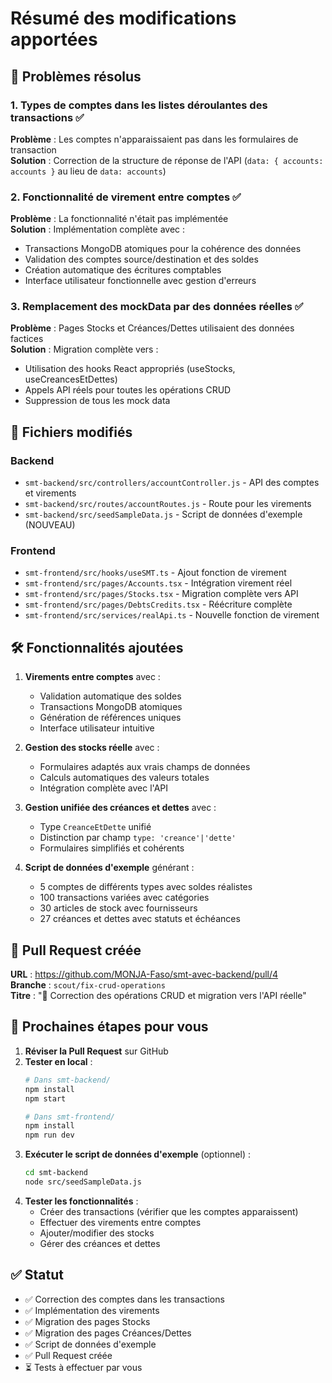 # Résumé des modifications apportées

## 🎯 Problèmes résolus

### 1. Types de comptes dans les listes déroulantes des transactions ✅
**Problème** : Les comptes n'apparaissaient pas dans les formulaires de transaction  
**Solution** : Correction de la structure de réponse de l'API (`data: { accounts: accounts }` au lieu de `data: accounts`)

### 2. Fonctionnalité de virement entre comptes ✅
**Problème** : La fonctionnalité n'était pas implémentée  
**Solution** : Implémentation complète avec :
- Transactions MongoDB atomiques pour la cohérence des données
- Validation des comptes source/destination et des soldes
- Création automatique des écritures comptables
- Interface utilisateur fonctionnelle avec gestion d'erreurs

### 3. Remplacement des mockData par des données réelles ✅
**Problème** : Pages Stocks et Créances/Dettes utilisaient des données factices  
**Solution** : Migration complète vers :
- Utilisation des hooks React appropriés (useStocks, useCreancesEtDettes)
- Appels API réels pour toutes les opérations CRUD
- Suppression de tous les mock data

## 📁 Fichiers modifiés

### Backend
- `smt-backend/src/controllers/accountController.js` - API des comptes et virements
- `smt-backend/src/routes/accountRoutes.js` - Route pour les virements
- `smt-backend/src/seedSampleData.js` - Script de données d'exemple (NOUVEAU)

### Frontend
- `smt-frontend/src/hooks/useSMT.ts` - Ajout fonction de virement
- `smt-frontend/src/pages/Accounts.tsx` - Intégration virement réel
- `smt-frontend/src/pages/Stocks.tsx` - Migration complète vers API
- `smt-frontend/src/pages/DebtsCredits.tsx` - Réécriture complète
- `smt-frontend/src/services/realApi.ts` - Nouvelle fonction de virement

## 🛠️ Fonctionnalités ajoutées

1. **Virements entre comptes** avec :
   - Validation automatique des soldes
   - Transactions MongoDB atomiques
   - Génération de références uniques
   - Interface utilisateur intuitive

2. **Gestion des stocks réelle** avec :
   - Formulaires adaptés aux vrais champs de données
   - Calculs automatiques des valeurs totales
   - Intégration complète avec l'API

3. **Gestion unifiée des créances et dettes** avec :
   - Type `CreanceEtDette` unifié
   - Distinction par champ `type: 'creance'|'dette'`
   - Formulaires simplifiés et cohérents

4. **Script de données d'exemple** générant :
   - 5 comptes de différents types avec soldes réalistes
   - 100 transactions variées avec catégories
   - 30 articles de stock avec fournisseurs
   - 27 créances et dettes avec statuts et échéances

## 🔗 Pull Request créée

**URL** : https://github.com/MONJA-Faso/smt-avec-backend/pull/4  
**Branche** : `scout/fix-crud-operations`  
**Titre** : "🐛 Correction des opérations CRUD et migration vers l'API réelle"

## 📝 Prochaines étapes pour vous

1. **Réviser la Pull Request** sur GitHub
2. **Tester en local** :
   ```bash
   # Dans smt-backend/
   npm install
   npm start
   
   # Dans smt-frontend/
   npm install  
   npm run dev
   ```
3. **Exécuter le script de données d'exemple** (optionnel) :
   ```bash
   cd smt-backend
   node src/seedSampleData.js
   ```
4. **Tester les fonctionnalités** :
   - Créer des transactions (vérifier que les comptes apparaissent)
   - Effectuer des virements entre comptes
   - Ajouter/modifier des stocks
   - Gérer des créances et dettes

## ✅ Statut

- ✅ Correction des comptes dans les transactions
- ✅ Implémentation des virements
- ✅ Migration des pages Stocks
- ✅ Migration des pages Créances/Dettes
- ✅ Script de données d'exemple
- ✅ Pull Request créée
- ⏳ Tests à effectuer par vous